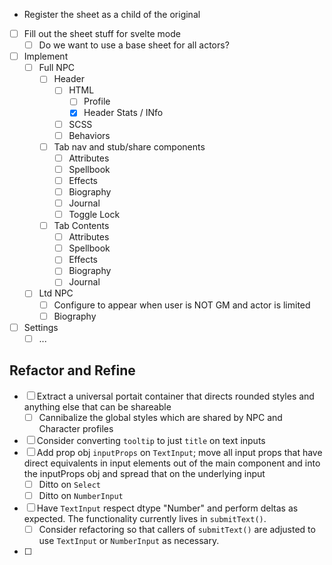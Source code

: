 - Register the sheet as a child of the original
- [ ] Fill out the sheet stuff for svelte mode
  - [ ] Do we want to use a base sheet for all actors?
- [ ] Implement
  - [ ] Full NPC
    - [ ] Header
      - [ ] HTML
        - [ ] Profile
        - [x] Header Stats / INfo
      - [ ] SCSS
      - [ ] Behaviors
    - [ ] Tab nav and stub/share components
      - [ ] Attributes
      - [ ] Spellbook
      - [ ] Effects
      - [ ] Biography
      - [ ] Journal
      - [ ] Toggle Lock
    - [ ] Tab Contents
      - [ ] Attributes
      - [ ] Spellbook
      - [ ] Effects
      - [ ] Biography
      - [ ] Journal
  - [ ] Ltd NPC
    - [ ] Configure to appear when user is NOT GM and actor is limited
    - [ ] Biography
- [ ] Settings
  - [ ] ...

## Refactor and Refine

- [ ] Extract a universal portait container that directs rounded styles and anything else that can be shareable
  - [ ] Cannibalize the global styles which are shared by NPC and Character profiles
- [ ] Consider converting `tooltip` to just `title` on text inputs
- [ ] Add prop obj `inputProps` on `TextInput`; move all input props that have direct equivalents in input elements out of the main component and into the inputProps obj and spread that on the underlying input
  - [ ] Ditto on `Select`
  - [ ] Ditto on `NumberInput`
- [ ] Have `TextInput` respect dtype "Number" and perform deltas as expected. The functionality currently lives in `submitText()`.
  - [ ] Consider refactoring so that callers of `submitText()` are adjusted to use `TextInput` or `NumberInput` as necessary.
- [ ] 
